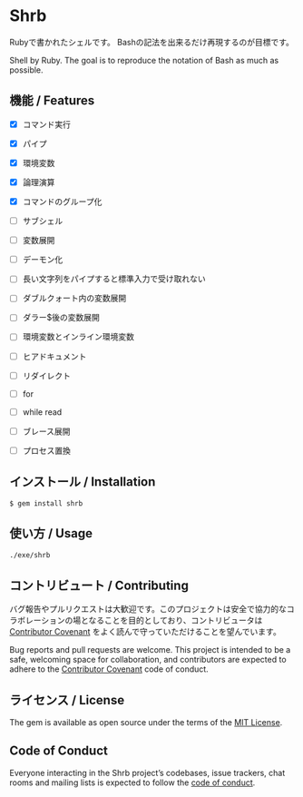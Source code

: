 # Shrb

Rubyで書かれたシェルです。
Bashの記法を出来るだけ再現するのが目標です。

Shell by Ruby.
The goal is to reproduce the notation of Bash as much as possible.

## 機能 / Features
- [x] コマンド実行
- [x] パイプ
- [x] 環境変数
- [x] 論理演算
- [x] コマンドのグループ化
- [ ] サブシェル
- [ ] 変数展開
- [ ] デーモン化
- [ ] 長い文字列をパイプすると標準入力で受け取れない
- [ ] ダブルクォート内の変数展開
- [ ] ダラー$後の変数展開
- [ ] 環境変数とインライン環境変数
- [ ] ヒアドキュメント
- [ ] リダイレクト
- [ ] for
- [ ] while read
- [ ] ブレース展開
- [ ] プロセス置換


## インストール / Installation

    $ gem install shrb

## 使い方 / Usage

```sh
./exe/shrb
```

## コントリビュート / Contributing

バグ報告やプルリクエストは大歓迎です。このプロジェクトは安全で協力的なコラボレーションの場となることを目的としており、コントリビュータは [Contributor Covenant](http://contributor-covenant.org) をよく読んで守っていただけることを望んでいます。

Bug reports and pull requests are welcome. This project is intended to be a safe, welcoming space for collaboration, and contributors are expected to adhere to the [Contributor Covenant](http://contributor-covenant.org) code of conduct.

## ライセンス / License
The gem is available as open source under the terms of the [MIT License](https://opensource.org/licenses/MIT).

## Code of Conduct

Everyone interacting in the Shrb project’s codebases, issue trackers, chat rooms and mailing lists is expected to follow the [code of conduct](https://github.com/booink/shrb/blob/master/CODE_OF_CONDUCT.md).
